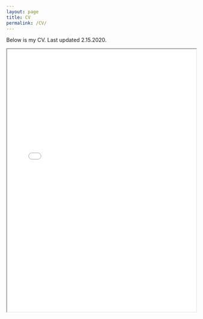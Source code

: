 ```yaml
---
layout: page
title: CV
permalink: /CV/
---
```


Below is my CV. Last updated 2.15.2020.

<div class="myIframe">
  <iframe src="/CV_files/CV_DMS_2_16_2020.pdf" allowfullscreen ="" frameboarder="0" width = "100%" height = "700" type= 'application/pdf'>
  </iframe>
</div>

